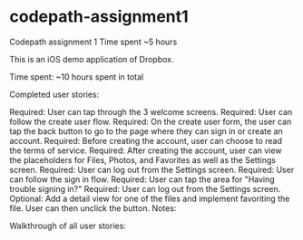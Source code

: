 # codepath-assignment1
Codepath assignment 1
Time spent ~5 hours

This is an iOS demo application of Dropbox.

Time spent: ~10 hours spent in total

Completed user stories:

Required: User can tap through the 3 welcome screens.
Required: User can follow the create user flow.
Required: On the create user form, the user can tap the back button to go to the page where they can sign in or create an account.
Required: Before creating the account, user can choose to read the terms of service.
Required: After creating the account, user can view the placeholders for Files, Photos, and Favorites as well as the Settings screen.
Required: User can log out from the Settings screen.
Required: User can follow the sign in flow.
Required: User can tap the area for "Having trouble signing in?"
Required: User can log out from the Settings screen.
Optional: Add a detail view for one of the files and implement favoriting the file. User can then unclick the button. 
Notes:

Walkthrough of all user stories:
